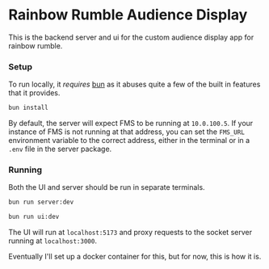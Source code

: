 # Rainbow Rumble Audience Display

This is the backend server and ui for the custom audience display app for rainbow rumble.

### Setup

To run locally, it _requires_ [bun](https://bun.sh/) as it abuses quite a few of the built in features that it provides.

```bash
bun install
```

By default, the server will expect FMS to be running at `10.0.100.5`. If your instance of FMS is not running at that address, you can set the `FMS_URL` environment variable to the correct address, either in the terminal or in a `.env` file in the server package.

### Running

Both the UI and server should be run in separate terminals.

```bash
bun run server:dev
```

```bash
bun run ui:dev
```

The UI will run at `localhost:5173` and proxy requests to the socket server running at `localhost:3000`.

Eventually I'll set up a docker container for this, but for now, this is how it is.
